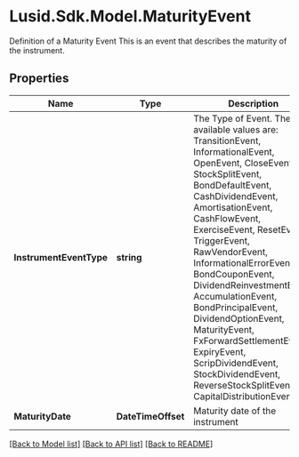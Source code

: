 # Lusid.Sdk.Model.MaturityEvent
Definition of a Maturity Event  This is an event that describes the maturity of the instrument.

## Properties

Name | Type | Description | Notes
------------ | ------------- | ------------- | -------------
**InstrumentEventType** | **string** | The Type of Event. The available values are: TransitionEvent, InformationalEvent, OpenEvent, CloseEvent, StockSplitEvent, BondDefaultEvent, CashDividendEvent, AmortisationEvent, CashFlowEvent, ExerciseEvent, ResetEvent, TriggerEvent, RawVendorEvent, InformationalErrorEvent, BondCouponEvent, DividendReinvestmentEvent, AccumulationEvent, BondPrincipalEvent, DividendOptionEvent, MaturityEvent, FxForwardSettlementEvent, ExpiryEvent, ScripDividendEvent, StockDividendEvent, ReverseStockSplitEvent, CapitalDistributionEvent | 
**MaturityDate** | **DateTimeOffset** | Maturity date of the instrument | 

[[Back to Model list]](../README.md#documentation-for-models) [[Back to API list]](../README.md#documentation-for-api-endpoints) [[Back to README]](../README.md)

